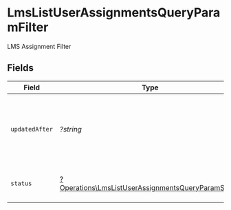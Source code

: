 # LmsListUserAssignmentsQueryParamFilter

LMS Assignment Filter


## Fields

| Field                                                                                                                   | Type                                                                                                                    | Required                                                                                                                | Description                                                                                                             | Example                                                                                                                 |
| ----------------------------------------------------------------------------------------------------------------------- | ----------------------------------------------------------------------------------------------------------------------- | ----------------------------------------------------------------------------------------------------------------------- | ----------------------------------------------------------------------------------------------------------------------- | ----------------------------------------------------------------------------------------------------------------------- |
| `updatedAfter`                                                                                                          | *?string*                                                                                                               | :heavy_minus_sign:                                                                                                      | Use a string with a date to only select results updated after that given date                                           | 2020-01-01T00:00:00.000Z                                                                                                |
| `status`                                                                                                                | [?Operations\LmsListUserAssignmentsQueryParamStatus](../../Models/Operations/LmsListUserAssignmentsQueryParamStatus.md) | :heavy_minus_sign:                                                                                                      | Filter to select assignment by status                                                                                   |                                                                                                                         |